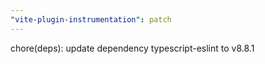 ```yaml
---
"vite-plugin-instrumentation": patch
---
```


chore(deps): update dependency typescript-eslint to v8.8.1
